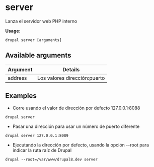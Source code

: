 # server
Lanza el servidor web PHP interno

**Usage:**
```
drupal server [arguments]
```

## Available arguments
Argument | Details
---------|-------------
address | Los valores dirección:puerto

## Examples
* Corre usando el valor de dirección por defecto 127.0.0.1:8088
```
drupal server
```
* Pasar una dirección para usar un número de puerto diferente
```
drupal server 127.0.0.1:8089
```
* Ejecutando la dirección por defecto, usando la opción --root para indicar la ruta raíz de Drupal
```
drupal --root=/var/www/drupal8.dev server
```
